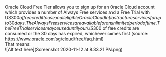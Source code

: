 Oracle Cloud Free Tier allows you to sign up for an Oracle Cloud account which provides a number of Always Free services and a Free Trial with US$300 of free credit to use on all eligible Oracle Cloud Infrastructure services for up to 30 days. The Always Free services are available for an unlimited period of time. 
The Free Trial services may be used until your US$300 of free credits are consumed or the 30 days has expired, whichever comes first (source: https://www.oracle.com/sg/cloud/free/faq.html)
</br>
That means: </br>
![Alt text here](Screenshot 2020-11-12 at 8.33.21 PM.png)
